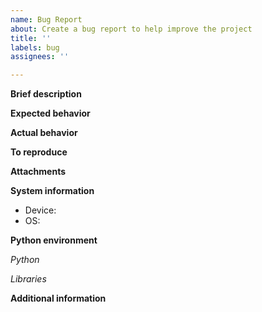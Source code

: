 ```yaml
---
name: Bug Report
about: Create a bug report to help improve the project
title: ''
labels: bug
assignees: ''

---
```


**Brief description**
<!-- Clear and concise description of the bug. -->

**Expected behavior**
<!-- Description of what you expected to happen. -->

**Actual behavior**
<!-- Description of what actually happened. -->

**To reproduce**
<!--
  Steps to reproduce the behavior:
  1. Open '...'
  2. Type '...'
  3. See error
-->

**Attachments**
<!--
  If possible, please paste in an inventory file that
  demonstrates the bug, or provide a link to a relevant
  inventory on web.

  If relevant, paste in screenshot(s) demonstrating
  the bug.
-->

**System information**
 - Device: 
 - OS:

**Python environment**

*Python*
<!--
  Please paste the output of `$ {python} --version --version`
  executed in the relvant environment.
-->

*Libraries*
<!--
  Please paste the output of `$ pip list` or `$ pip freeze`
  executed in the relevant environment.
--> 

**Additional information**
<!-- Add any other context about the problem here. -->
